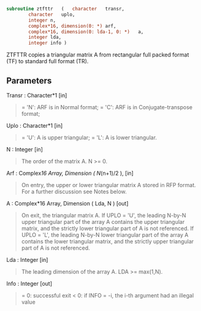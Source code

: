 ```fortran
subroutine ztfttr	(	character	transr,
		character	uplo,
		integer	n,
		complex*16, dimension(0: *)	arf,
		complex*16, dimension(0: lda-1, 0: *)	a,
		integer	lda,
		integer	info )
```

 ZTFTTR copies a triangular matrix A from rectangular full packed
 format (TF) to standard full format (TR).

## Parameters
Transr : Character*1 [in]
> = 'N':  ARF is in Normal format;
> = 'C':  ARF is in Conjugate-transpose format;

Uplo : Character*1 [in]
> = 'U':  A is upper triangular;
> = 'L':  A is lower triangular.

N : Integer [in]
> The order of the matrix A.  N >= 0.

Arf : Complex*16 Array, Dimension ( N*(n+1)/2 ), [in]
> On entry, the upper or lower triangular matrix A stored in
> RFP format. For a further discussion see Notes below.

A : Complex*16 Array, Dimension ( Lda, N ) [out]
> On exit, the triangular matrix A.  If UPLO = 'U', the
> leading N-by-N upper triangular part of the array A contains
> the upper triangular matrix, and the strictly lower
> triangular part of A is not referenced.  If UPLO = 'L', the
> leading N-by-N lower triangular part of the array A contains
> the lower triangular matrix, and the strictly upper
> triangular part of A is not referenced.

Lda : Integer [in]
> The leading dimension of the array A.  LDA >= max(1,N).

Info : Integer [out]
> = 0:  successful exit
> < 0:  if INFO = -i, the i-th argument had an illegal value

